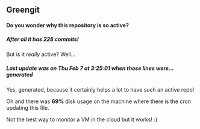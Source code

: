 ## Greengit

#### Do you wonder why this repository is so active?

##### After all it has 228 commits!

But is it *really* active? Well...

##### Last update was on Thu Feb 7 at 3:25:01 when those lines were... generated

Yes, generated, because it certainly helps a lot to have such an active repo!

Oh and there was **69%** disk usage on the machine
where there is the cron updating this file.

Not the best way to monitor a VM in the cloud but it works! :)
